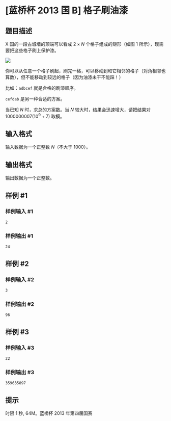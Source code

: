 # [蓝桥杯 2013 国 B] 格子刷油漆

## 题目描述

X 国的一段古城墙的顶端可以看成 $2 \times N$ 个格子组成的矩形（如图 $1$ 所示），现需要把这些格子刷上保护漆。

![](https://cdn.luogu.com.cn/upload/image_hosting/k52ovrzc.png)

你可以从任意一个格子刷起，刷完一格，可以移动到和它相邻的格子（对角相邻也算数），但不能移动到较远的格子（因为油漆未干不能踩！）

比如：`adbcef` 就是合格的刷漆顺序。

`cefdab` 是另一种合适的方案。

当已知 $N$ 时，求总的方案数。当 $N$ 较大时，结果会迅速增大，请把结果对 $1000000007(10^9+7)$ 取模。

## 输入格式

输入数据为一个正整数 $N$（不大于 $1000$）。

## 输出格式

输出数据为一个正整数。

## 样例 #1

### 样例输入 #1
```
2
```

### 样例输出 #1

```
24
```

## 样例 #2

### 样例输入 #2
```
3
```

### 样例输出 #2

```
96
```

## 样例 #3

### 样例输入 #3
```
22
```

### 样例输出 #3

```
359635897
```

## 提示

时限 1 秒, 64M。蓝桥杯 2013 年第四届国赛
